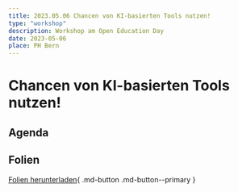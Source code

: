 ```yaml
---
title: 2023.05.06 Chancen von KI-basierten Tools nutzen!
type: "workshop"
description: Workshop am Open Education Day
date: 2023-05-06
place: PH Bern
---
```


# Chancen von KI-basierten Tools nutzen!

## Agenda


## Folien

[Folien herunterladen](slides/Chancen_von_KI-basierten_Tools_nutzen-Denecke_Glauser_Reichenpfader.pdf){ .md-button .md-button--primary } 
